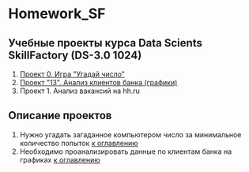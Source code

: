 # Homework_SF
## Учебные проекты курса Data Scients SkillFactory (DS-3.0 1024)
 1. [Проект 0. Игра "Угадай число"](C:\Users\insps\Documents\SF\IDE\Homework_SF\Project_0\solver.py)
 2. [Проект "13". Анализ клиентов банка (графики)](C:\Users\insps\Documents\SF\IDE\Homework_SF\Project_13\Analysis_bankclients.ipynb)
 3. Проект 1. Анализ вакансий на hh.ru 


## Описание проектов
1. Нужно угадать загаданное компьютером число за минимальное количество попыток
[к оглавлению]()
2. Необходимо проанализировать данные по клиентам банка на графиках [к оглавлению]()
